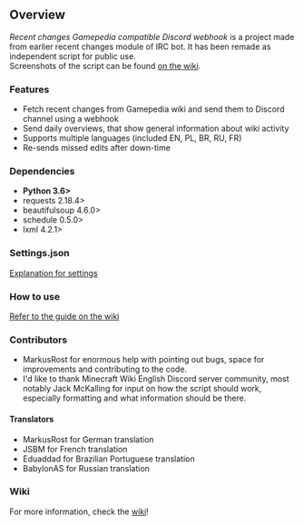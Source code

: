 ## Overview ##
*Recent changes Gamepedia compatible Discord webhook* is a project made from earlier recent changes module of IRC bot. It has been remade as independent script for public use.    
Screenshots of the script can be found [on the wiki](https://gitlab.com/piotrex43/RcGcDw/wikis/Presentation).

### Features ###
* Fetch recent changes from Gamepedia wiki and send them to Discord channel using a webhook
* Send daily overviews, that show general information about wiki activity
* Supports multiple languages (included EN, PL, BR, RU, FR)
* Re-sends missed edits after down-time

### Dependencies ###
* **Python 3.6>**
* requests 2.18.4>
* beautifulsoup 4.6.0>
* schedule 0.5.0>
* lxml 4.2.1>

### Settings.json ###
[Explanation for settings](https://gitlab.com/piotrex43/RcGcDw/wikis/settings.json)    

### How to use ###
[Refer to the guide on the wiki](https://gitlab.com/piotrex43/RcGcDw/wikis/Guide)

### Contributors ###
* MarkusRost for enormous help with pointing out bugs, space for improvements and contributing to the code.
* I'd like to thank Minecraft Wiki English Discord server community, most notably Jack McKalling for input on how the script should work, especially formatting and what information should be there.

#### Translators #### 
* MarkusRost for German translation
* JSBM for French translation
* Eduaddad for Brazilian Portuguese translation
* BabylonAS for Russian translation

### Wiki ###
For more information, check the [wiki](https://gitlab.com/piotrex43/RcGcDw/wikis/Home)!